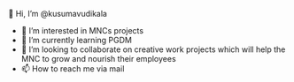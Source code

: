  👋 Hi, I’m @kusumavudikala
- 👀 I’m interested in MNCs projects 
- 🌱 I’m currently learning PGDM 
- 💞️ I’m looking to collaborate on creative work projects which will help the MNC to grow and nourish their employees
- 📫 How to reach me via mail

<!---
kusumavudikala/kusumavudikala is a ✨ special ✨ repository because its `README.md` (this file) appears on your GitHub profile.
You can click the Preview link to take a look at your changes.
--->
